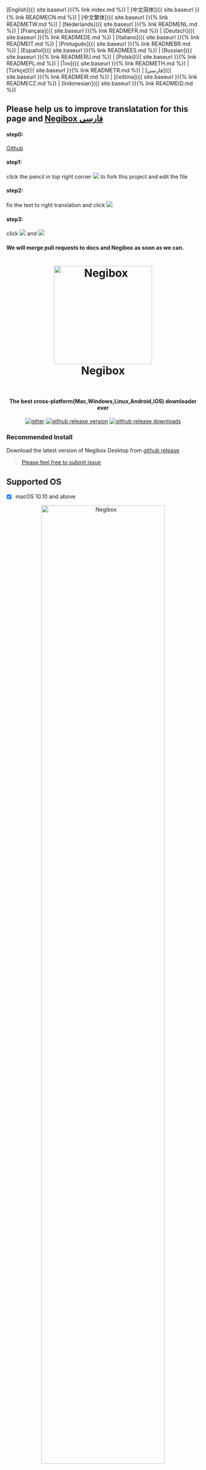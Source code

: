 [English]({{ site.baseurl }}{% link index.md %}) |
[中文简体]({{ site.baseurl }}{% link READMECN.md %}) |
[中文繁体]({{ site.baseurl }}{% link READMETW.md %}) |
[Nederlands]({{ site.baseurl }}{% link READMENL.md %}) |
[Français]({{ site.baseurl }}{% link READMEFR.md %}) |
[Deutsch]({{ site.baseurl }}{% link READMEDE.md %}) |
[Italiano]({{ site.baseurl }}{% link READMEIT.md %}) |
[Protuguês]({{ site.baseurl }}{% link READMEBR.md %}) |
[Español]({{ site.baseurl }}{% link READMEES.md %}) |
[Russian]({{ site.baseurl }}{% link READMERU.md %}) |
[Polski]({{ site.baseurl }}{% link READMEPL.md %}) |
[ไทย]({{ site.baseurl }}{% link READMETH.md %}) |
[Türkçe]({{ site.baseurl }}{% link READMETR.md %}) |
[فارسی]({{ site.baseurl }}{% link READMEIR.md %}) |
[čeština]({{ site.baseurl }}{% link READMECZ.md %}) |
[Indonesian]({{ site.baseurl }}{% link READMEID.md %})

## Please help us to improve translatation for this page and [Negibox فارسی](https://github.com/hugetiny/negibox/blob/master/translate/fa_IR.js)
#### step0:
[Github](https://github.com/hugetiny/negibox/blob/master/READMEIR.md)

#### step1:
click the pencil in top right corner <img src="imgs/pencil.png"> to fork this project and edit the file

#### step2:
fix the text to right translation and click
<img src="imgs/propose.png">

#### step3:
click
<img src="imgs/create-pull-request.png">
and
<img src="imgs/create-pull-request1.png">

#### We will merge pull requests to docs and Negibox as soon as we can.

<h1 align="center">
    <img src="imgs/icon-gif.gif" alt="Negibox" width="256">
  <br>
  Negibox
  <br>
  <br>
</h1>
<h4 align="center">The best cross-platform(Mac,Windows,Linux,Android,iOS) downloader ever</h4>
<p align="center">
  <a href="https://gitter.im/negibox/community"><img src="https://img.shields.io/badge/gitter-join%20chat%20%E2%86%92-brightgreen.svg" alt="gitter"></a>
  <a href="https://github.com/hugetiny/negibox/releases"><img src="https://img.shields.io/github/release/hugetiny/negibox.svg" alt="github release version"></a>
  <a href="https://github.com/hugetiny/negibox/releases"><img src="https://img.shields.io/github/downloads/hugetiny/negibox/total.svg" alt="github release downloads"></a>
</p>



### Recommended Install
Download the latest version of Negibox Desktop from [github release](https://github.com/hugetiny/negibox/releases)
>[Please feel free to submit issue](https://github.com/hugetiny/negibox/issues/new)

## Supported OS

- [x] macOS 10.10 and above
<div align="center">

  <a href="https://github.com/hugetiny/negibox/releases">
    <img src="imgs/MacScreenShot.png" alt="Negibox" width="80%">
  </a>
    <br>
    <br>
</div>

- [x] Windows 7 and above
<div align="center">

  <a href="https://github.com/hugetiny/negibox/releases">
    <img src="imgs/WindowsScreenShot.png" alt="Negibox" width="80%">
  </a>
    <br>
    <br>
</div>



##### For Linux users:  App is packaged in AppImage and requires FUSE to run.All linux platforms(Debian|Ubuntu|Gentoo|Fedora|RHEL 6|OpenSUSE|OpenELEC|CentOS|RHEL 7|SLES10|SLES11|FreeBSD|Fedora|RHEL|NetBSD) could run properly.
##### GUI is required to run Negibox ,GNOME or KDE desktop is recommended.
<div align="center" >
                <img src="https://appimage.org/images/distributions/arch.svg" alt="Arch Linux" height="48" width="48">
                <img src="https://appimage.org/images/distributions/centos.svg" alt="CentOS" height="48" width="48">
                <img src="https://appimage.org/images/distributions/debian.svg" alt="debian" height="48" width="48">
                <img src="https://appimage.org/images/distributions/fedora.svg" alt="Fedora" height="48" width="48">
                <img src="https://appimage.org/images/distributions/opensuse.svg" alt="openSUSE" height="64" width="64">
                <img src="https://appimage.org/images/distributions/rh.svg" alt="Red Hat" height="48" width="128">
                <img src="https://appimage.org/images/distributions/ubuntu.svg" alt="Ubuntu" height="48" width="48"><br>
</div>

<div align="center">
  <a href="https://github.com/hugetiny/negibox/releases">
    <img src="imgs/UbuntuScreenShot.png" alt="Negibox" width="80%">
  </a>
    <br>
</div>
<div align="center">
  <a href="https://github.com/hugetiny/negibox/releases">
    <img src="imgs/centos.jpg" alt="Negibox" width="80%">
  </a>
    <br>
</div>
<div align="center">
  <a href="https://github.com/hugetiny/negibox/releases">
    <img src="imgs/fedora.jpg" alt="Negibox" width="80%">
  </a>
    <br>
    <br>
</div>


- [ ] iOS -- developing
- [ ] Android -- developing
<div align="center">
  <a href="https://github.com/hugetiny/negibox/releases">
    <img src="imgs/mobile.png" alt="Negibox" width="40%">
  </a>
    <br>
    <br>
</div>

##### remote control
- [ ] html5 -- 0%

## Browser Extension
- [ ] chrome/chromium
- [ ] firefox
- [ ] safari


## Protocol

- [x] http
- [x] https
- [x] ftp
- [x] sftp
- [ ] ftps
- [x] magnet
- [x] BitTorrent
- [x] MetaLink

## could & service

- [ ] cloud files router/NAS remote control
- [ ] cloud videos player with danmaku
- [ ] cloud music
- [ ] cloud cross-platform apps

## crowdfunding & sponsor

thank you for supporting my dream to be the next Steam

<a href="http://s04.flagcounter.com/more/Hb"><img src="https://s04.flagcounter.com/countxl/Hb/bg_141414/txt_EBEBEB/border_141414/columns_8/maxflags_32/viewers_Negibox/labels_0/pageviews_1/flags_0/percent_0/" alt="Flag Counter" border="0"></a>
